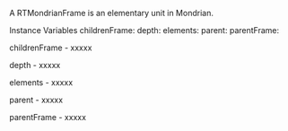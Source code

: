 A RTMondrianFrame is an elementary unit in Mondrian.

Instance Variables
	childrenFrame:		<RTMondrianFrame>
	depth:		<SmallInteger>
	elements:		<RTGroup>
	parent:		<RTMondrianFrame>
	parentFrame:		<RTMondrianFrame>

childrenFrame
	- xxxxx

depth
	- xxxxx

elements
	- xxxxx

parent
	- xxxxx

parentFrame
	- xxxxx
